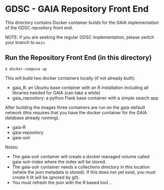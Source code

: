 # GDSC - GAIA Repository Front End  

This directory contains Docker container builds for the GAIA implementation of the GDSC repository front end.

NOTE: if you are seeking the regular GDSC implementation, please switch your branch to `main`.

## Run the Repository Front End (in this directory)

`$ docker-compose up`

This will build two docker containers locally (if not already built):

- gaia_R: an Ubuntu base container with an R installation including all libraries needed for GAIA (can take a while)  
- gaia_repository: a python Flask base container with a simple search app  

After building the images three containers are run on the gaia-default network (this requires that you have the docker container for the GAIA database already running).

- gaia-R
- gaia-repository
- gaia-solr

Notes:  

- The gaia-solr container will create a docker managed volume called gaia-solr-index where the index will be stored.
- The gaia-solr container needs a collections directory in this location (where the json metadata is stored). If this does not yet exist, you must create it Iit will be ignored by git).
- You must refresh the json with the R based tool ...